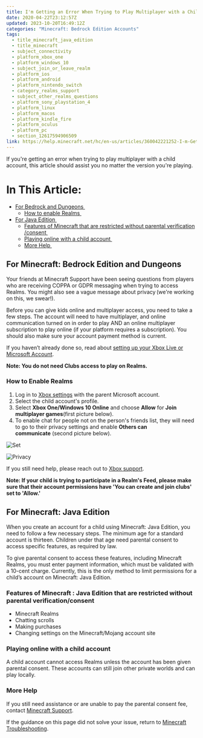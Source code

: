 ```yaml
---
title: I'm Getting an Error When Trying to Play Multiplayer with a Child Account
date: 2020-04-22T23:12:57Z
updated: 2023-10-20T16:49:12Z
categories: "Minecraft: Bedrock Edition Accounts"
tags:
  - title_minecraft_java_edition
  - title_minecraft
  - subject_connectivity
  - platform_xbox_one
  - platform_windows_10
  - subject_join_or_leave_realm
  - platform_ios
  - platform_android
  - platform_nintendo_switch
  - category_realms_support
  - subject_other_realms_questions
  - platform_sony_playstation_4
  - platform_linux
  - platform_macos
  - platform_kindle_fire
  - platform_oculus
  - platform_pc
  - section_12617594906509
link: https://help.minecraft.net/hc/en-us/articles/360042221252-I-m-Getting-an-Error-When-Trying-to-Play-Multiplayer-with-a-Child-Account
---
```


If you're getting an error when trying to play multiplayer with a child account, this article should assist you no matter the version you're playing.

# In This Article:

- [For Bedrock and Dungeons ](#for-minecraft-bedrock-edition-and-dungeons)
  - [How to enable Realms ](#how-to-enable-realms)
- [For Java Edition ](#for-minecraft-java-edition)
  - [Features of Minecraft that are restricted without parental verification/consent ](#features-of-minecraft--java-edition-that-are-restricted-without-parental-verificationconsent)
  - [Playing online with a child account ](#playingonlinewithachildaccount)
  - [More Help ](#morehelp)

## For Minecraft: Bedrock Edition and Dungeons 

Your friends at Minecraft Support have been seeing questions from players who are receiving COPPA or GDPR messaging when trying to access Realms. You might also see a vague message about privacy (we're working on this, we swear!). 

Before you can give kids online and multiplayer access, you need to take a few steps. The account will need to have multiplayer, and online communication turned on in order to play AND an online multiplayer subscription to play online (if your platform requires a subscription). You should also make sure your account payment method is current. 

If you haven’t already done so, read about [setting up your Xbox Live or Microsoft Account](../Minecraft-Bedrock-Edition/How-to-Manage-Parental-Consent-Family-Settings-and-Realms-Multiplayer-Access-for-a-Child-Account.md). 

**Note: You do not need Clubs access to play on Realms.** 

### How to Enable Realms 

1.  Log in to [Xbox settings](https://account.xbox.com/settings) with the parent Microsoft account. 
2.  Select the child account's profile. 
3.  Select **Xbox One/Windows 10 Online** and choose **Allow** for **Join multiplayer games**(first picture below). 
4.  To enable chat for people not on the person's friends list, they will need to go to their privacy settings and enable **Others can communicate** (second picture below). 

![Set](https://minecrafthelp.zendesk.com/hc/article_attachments/16722130953357)

![Privacy](https://minecrafthelp.zendesk.com/hc/article_attachments/16722130963213)

If you still need help, please reach out to [Xbox support](https://beta.support.xbox.com/). 

**Note: If your child is trying to participate in a Realm's Feed, please make sure that their account permissions have 'You can create and join clubs' set to 'Allow.'**

## For Minecraft: Java Edition 

When you create an account for a child using Minecraft: Java Edition, you need to follow a few necessary steps. The minimum age for a standard account is thirteen. Children under that age need parental consent to access specific features, as required by law.

To give parental consent to access these features, including Minecraft Realms, you must enter payment information, which must be validated with a 10-cent charge. Currently, this is the only method to limit permissions for a child’s account on Minecraft: Java Edition. 

### Features of Minecraft : Java Edition that are restricted without parental verification/consent 

- Minecraft Realms 
- Chatting scrolls 
- Making purchases 
- Changing settings on the Minecraft/Mojang account site 

### Playing online with a child account 

A child account cannot access Realms unless the account has been given parental consent. These accounts can still join other private worlds and can play locally. 

### More Help 

If you still need assistance or are unable to pay the parental consent fee, contact [Minecraft Support](https://aka.ms/Minecraft-Support). 

If the guidance on this page did not solve your issue, return to [Minecraft Troubleshooting](https://help.minecraft.net/hc/en-us/articles/360034754072-Minecraft-support-resources).
